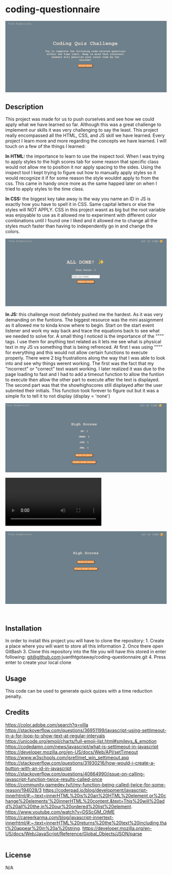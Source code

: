 # coding-questionnaire

![alt text](./assets/images/landing%20page%20.png)

## Description 
This project was made for us to push ourselves and see how we could apply what we have learned so far. Although this was a great challenge to implement our skills it was very challenging to say the least. This project really encompassed all the HTML, CSS, and JS skill we have learned. Every project I learn more and more regarding the concepts we have learned. I will touch on a few of the things I learned: 
<br>

**In HTML:** the importance to learn to use the inspect tool. When I was trying to apply styles to the high scores tab for some reason that specific class would not allow me to position it nor apply spacing to the sides. Using the inspect tool I kept trying to figure out how to manually apply styles so it would recognize it if for some reason the style wouldnt apply to from the css. This came in handy once more as the same happed later on when I tried to apply styles to the time class. 
<br>

**In CSS:** the biggest key take away is the way you name an ID in JS is exactly how you have to spell it in CSS. Same capital letters or else the styles will NOT APPLY. CSS in this project wasnt as big but the root variable was enjoyable to use as it allowed me to experiment with different color combinations until I found one I liked and it allowed me to change all the styles much faster than having to independently go in and change the colors.
<br>

![alt text](./assets/images/All%20Done.png)

**In JS:** this challenge most definitely pushed me the hardest. As it was very demanding on the funtions. The biggest resource was the mini assignment as it allowed me to kinda know where to begin. Start on the start event listener and work my way back and trace the equations back to see what we needed to solve for. A small thing I noticed is the importance of the """" tags. I use them for anything text related as it lets me see what is physical text in my JS vs something that is being refrenced. At first I was using """" for everything and this would not allow certain functions to execute properly. There were 2 big frustrations along the way that I was able to look into and see why things werent working. The first was the fact that my "incorrect" or "correct" text wasnt working. I later realized it was due to the page loading to fast and I had to add a timeout function to allow the funtion to execute then allow the other part to execute after the text is displayed. The second part was  that the showhighscores still displayed after the user submted their initials. This function took forever to figure out but it was a simple fix to tell it to not display (display = 'none')

![alt text](./assets/images/High%20Scores.png)

<video src="Final%20render.mp4" controls title="Title"></video>

![alt text](./assets/images/clear%20Highscores.png)


<br>


## Installation
In order to install this project you will have to clone the repository: 
    1. Create a place where you will want to store all this information 
    2. Once there open GitBash
    3. Clone this repository into the file you will have this stored in
            enter following: git@github.com:juanthtgotaway/coding-questionnaire.git
    4. Press enter to create your local clone
<br>

## Usage
This code can be used to generate quick quizes with a time reduction penalty.
<br>

## Credits
https://color.adobe.com/search?q=villa
https://stackoverflow.com/questions/36951199/javascript-using-settimeout-in-a-for-loop-to-show-text-at-regular-intervals
https://unicode.org/emoji/charts/full-emoji-list.html#smileys_&_emotion
https://codedamn.com/news/javascript/what-is-settimeout-in-javascript
https://developer.mozilla.org/en-US/docs/Web/API/setTimeout
https://www.w3schools.com/jsref/met_win_settimeout.asp
https://stackoverflow.com/questions/31930216/how-would-i-create-a-button-with-an-id-in-javascript
https://stackoverflow.com/questions/40664990/issue-on-calling-javascript-function-twice-results-called-once
https://community.gamedev.tv/t/my-function-being-called-twice-for-some-reason/194028/3
https://coderpad.io/blog/development/javascript-innerhtml/#:~:text=innerHTML%20is%20an%20HTML%20element,or%20change%20elements'%20innerHTML%20content.&text=This%20will%20add%20all%20the,in%20our%20ordered%20list%20element.
https://www.youtube.com/watch?v=DSScGM_OtME
https://careerkarma.com/blog/javascript-innertext-innerhtml/#:~:text=innerHTML%20returns%20the%20text%20including,that%20appear%20in%20a%20string.
https://developer.mozilla.org/en-US/docs/Web/JavaScript/Reference/Global_Objects/JSON/parse  
<br>

## License 
N/A
